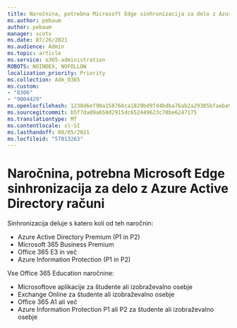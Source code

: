 ```yaml
---
title: Naročnina, potrebna Microsoft Edge sinhronizacija za delo z Azure Active Directory računi
ms.author: pebaum
author: pebaum
manager: scotv
ms.date: 07/26/2021
ms.audience: Admin
ms.topic: article
ms.service: o365-administration
ROBOTS: NOINDEX, NOFOLLOW
localization_priority: Priority
ms.collection: Adm_O365
ms.custom:
- "8306"
- "9004429"
ms.openlocfilehash: 1238d6ef90a158766ca1829bd9fd4bdba76ab2a29305bfaeba90d2ddfaf76ccb
ms.sourcegitcommit: b5f7da89a650d2915dc652449623c78be6247175
ms.translationtype: MT
ms.contentlocale: sl-SI
ms.lasthandoff: 08/05/2021
ms.locfileid: "57813263"
---
```

# <a name="subscription-needed-for-microsoft-edge-sync-to-work-with-azure-active-directory-accounts"></a>Naročnina, potrebna Microsoft Edge sinhronizacija za delo z Azure Active Directory računi

Sinhronizacija deluje s katero koli od teh naročnin:

- Azure Active Directory Premium (P1 in P2)
- Microsoft 365 Business Premium
- Office 365 E3 in več
- Azure Information Protection (P1 in P2)

Vse Office 365 Education naročnine:

- Microsoftove aplikacije za študente ali izobraževalno osebje
- Exchange Online za študente ali izobraževalno osebje
- Office 365 A1 ali več
- Azure Information Protection P1 ali P2 za študente ali izobraževalno osebje



